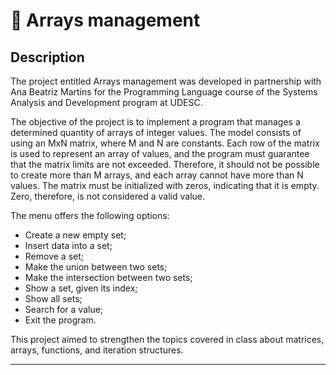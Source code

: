 <h1>📁 Arrays management</h1>

<h2>Description</h2>

The project entitled Arrays management was developed in partnership with Ana Beatriz Martins for the Programming Language course of the Systems Analysis and Development program at UDESC.

The objective of the project is to implement a program that manages a determined quantity of arrays of integer values. The model consists of using an MxN matrix, where M and N are constants. Each row of the matrix is used to represent an array of values, and the program must guarantee that the matrix limits are not exceeded. Therefore, it should not be possible to create more than M arrays, and each array cannot have more than N values. The matrix must be initialized with zeros, indicating that it is empty. Zero, therefore, is not considered a valid value.

The menu offers the following options:

- Create a new empty set;
- Insert data into a set;
- Remove a set;
- Make the union between two sets;
- Make the intersection between two sets;
- Show a set, given its index;
- Show all sets;
- Search for a value;
- Exit the program.

This project aimed to strengthen the topics covered in class about matrices, arrays, functions, and iteration structures.

-----------------------------------------------------------------------------------------------------------------------------------------------------------------------
